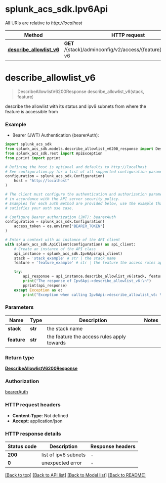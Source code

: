 # splunk_acs_sdk.Ipv6Api

All URIs are relative to *http://localhost*

Method | HTTP request | Description
------------- | ------------- | -------------
[**describe_allowlist_v6**](Ipv6Api.md#describe_allowlist_v6) | **GET** /{stack}/adminconfig/v2/access/{feature}/ipallowlists-v6 | 


# **describe_allowlist_v6**
> DescribeAllowlistV6200Response describe_allowlist_v6(stack, feature)



describe the allowlist with its status and ipv6 subnets from where the feature is accessible from

### Example

* Bearer (JWT) Authentication (bearerAuth):

```python
import splunk_acs_sdk
from splunk_acs_sdk.models.describe_allowlist_v6200_response import DescribeAllowlistV6200Response
from splunk_acs_sdk.rest import ApiException
from pprint import pprint

# Defining the host is optional and defaults to http://localhost
# See configuration.py for a list of all supported configuration parameters.
configuration = splunk_acs_sdk.Configuration(
    host = "http://localhost"
)

# The client must configure the authentication and authorization parameters
# in accordance with the API server security policy.
# Examples for each auth method are provided below, use the example that
# satisfies your auth use case.

# Configure Bearer authorization (JWT): bearerAuth
configuration = splunk_acs_sdk.Configuration(
    access_token = os.environ["BEARER_TOKEN"]
)

# Enter a context with an instance of the API client
with splunk_acs_sdk.ApiClient(configuration) as api_client:
    # Create an instance of the API class
    api_instance = splunk_acs_sdk.Ipv6Api(api_client)
    stack = 'stack_example' # str | the stack name
    feature = 'feature_example' # str | the feature the access rules apply towards

    try:
        api_response = api_instance.describe_allowlist_v6(stack, feature)
        print("The response of Ipv6Api->describe_allowlist_v6:\n")
        pprint(api_response)
    except Exception as e:
        print("Exception when calling Ipv6Api->describe_allowlist_v6: %s\n" % e)
```



### Parameters


Name | Type | Description  | Notes
------------- | ------------- | ------------- | -------------
 **stack** | **str**| the stack name | 
 **feature** | **str**| the feature the access rules apply towards | 

### Return type

[**DescribeAllowlistV6200Response**](DescribeAllowlistV6200Response.md)

### Authorization

[bearerAuth](../README.md#bearerAuth)

### HTTP request headers

 - **Content-Type**: Not defined
 - **Accept**: application/json

### HTTP response details

| Status code | Description | Response headers |
|-------------|-------------|------------------|
**200** | list of ipv6 subnets |  -  |
**0** | unexpected error |  -  |

[[Back to top]](#) [[Back to API list]](../README.md#documentation-for-api-endpoints) [[Back to Model list]](../README.md#documentation-for-models) [[Back to README]](../README.md)


